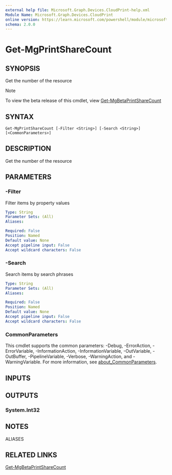 ```yaml
---
external help file: Microsoft.Graph.Devices.CloudPrint-help.xml
Module Name: Microsoft.Graph.Devices.CloudPrint
online version: https://learn.microsoft.com/powershell/module/microsoft.graph.devices.cloudprint/get-mgprintsharecount
schema: 2.0.0
---
```


# Get-MgPrintShareCount

## SYNOPSIS
Get the number of the resource

> [!NOTE]
> To view the beta release of this cmdlet, view [Get-MgBetaPrintShareCount](/powershell/module/Microsoft.Graph.Beta.Applications/Get-MgBetaPrintShareCount?view=graph-powershell-beta)

## SYNTAX

```
Get-MgPrintShareCount [-Filter <String>] [-Search <String>] [<CommonParameters>]
```

## DESCRIPTION
Get the number of the resource

## PARAMETERS

### -Filter
Filter items by property values

```yaml
Type: String
Parameter Sets: (All)
Aliases:

Required: False
Position: Named
Default value: None
Accept pipeline input: False
Accept wildcard characters: False
```

### -Search
Search items by search phrases

```yaml
Type: String
Parameter Sets: (All)
Aliases:

Required: False
Position: Named
Default value: None
Accept pipeline input: False
Accept wildcard characters: False
```

### CommonParameters
This cmdlet supports the common parameters: -Debug, -ErrorAction, -ErrorVariable, -InformationAction, -InformationVariable, -OutVariable, -OutBuffer, -PipelineVariable, -Verbose, -WarningAction, and -WarningVariable. For more information, see [about_CommonParameters](http://go.microsoft.com/fwlink/?LinkID=113216).

## INPUTS

## OUTPUTS

### System.Int32
## NOTES

ALIASES

## RELATED LINKS
[Get-MgBetaPrintShareCount](/powershell/module/Microsoft.Graph.Beta.Applications/Get-MgBetaPrintShareCount?view=graph-powershell-beta)

